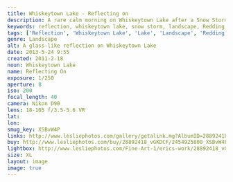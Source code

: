 ```yaml
---
title: Whiskeytown Lake - Reflecting on
description: A rare calm morning on Whiskeytown Lake after a Snow Storm.
keywords: reflection, whiskeytown lake, snow storm, landscape, Redding, California
tags: ['Reflection', 'Whiskeytown Lake', 'Lake', 'Landscape', 'Redding', 'California']
genre: Landscape
alt: A glass-like reflection on Whiskeytown Lake
date: 2013-5-24 9:55
created: 2011-2-18
noun: Whiskeytown Lake
name: Reflecting On
exposure: 1/250
aperture: 8
iso: 200
focal_length: 40
camera: Nikon D90
lens: 18-105 f/3.5-5.6 VR
lat: 
lon: 
smug_key: XSBvW4P
links: http://www.lesliephotos.com/gallery/getalink.mg?AlbumID=28892418&AlbumKey=vGKDCF&ImageID=2454925800&ImageKey=XSBvW4P&how=forum&Page=1
buy: http://www.lesliephotos.com/buy/28892418_vGKDCF/2454925800_XSBvW4P/
lightbox: http://www.lesliephotos.com/Fine-Art-1/erics-work/28892418_vGKDCF
size: XL
layout: image
image: true
---
```

